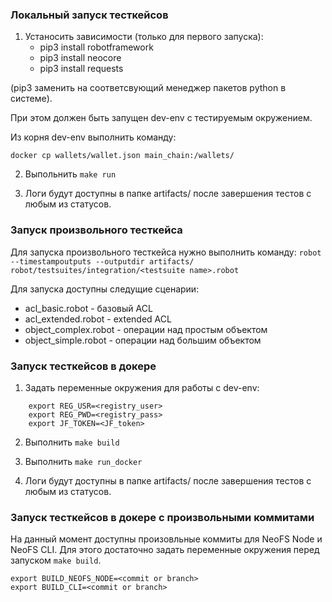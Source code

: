 
### Локальный запуск тесткейсов
1. Устаносить зависимости (только для первого запуска):
    - pip3 install robotframework
    - pip3 install neocore
    - pip3 install requests

(pip3 заменить на соответсвующий менеджер пакетов python в системе).

При этом должен быть запущен dev-env с тестируемым окружением.

Из корня dev-env выполнить команду:
```
docker cp wallets/wallet.json main_chain:/wallets/
```

2. Выпольнить `make run`

3. Логи будут доступны в папке artifacts/ после завершения тестов с любым из статусов.

### Запуск произвольного тесткейса
Для запуска произвольного тесткейса нужно выполнить команду:
`robot --timestampoutputs --outputdir artifacts/ robot/testsuites/integration/<testsuite name>.robot `

Для запуска доступны следущие сценарии:
 * acl_basic.robot - базовый ACL
 * acl_extended.robot - extended ACL
 * object_complex.robot - операции над простым объектом
 * object_simple.robot - операции над большим объектом


### Запуск тесткейсов в докере
1. Задать переменные окружения для работы с dev-env:
```
    export REG_USR=<registry_user>
    export REG_PWD=<registry_pass>
    export JF_TOKEN=<JF_token>
```

2. Выполнить `make build`

3. Выполнить `make run_docker`

4. Логи будут доступны в папке artifacts/ после завершения тестов с любым из статусов.

### Запуск тесткейсов в докере с произвольными коммитами

На данный момент доступны произовльные коммиты для NeoFS Node и NeoFS CLI.
Для этого достаточно задать переменные окружения перед запуском `make build`.
```
export BUILD_NEOFS_NODE=<commit or branch>
export BUILD_CLI=<commit or branch>
```
